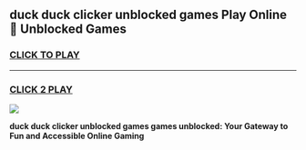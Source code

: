 
## duck duck clicker unblocked games Play Online 👋 Unblocked Games
<h3>
<a href="https://premium.freeplayer.one?title=duck_duck_clicker_unblocked_games&ref=19F">CLICK TO PLAY</a></h3>
<hr>

<h3>
<a href="https://premium.freeplayer.one?title=duck_duck_clicker_unblocked_games&ref=19F">CLICK 2 PLAY</a>
  
</h3>

<a href="https://premium.freeplayer.one?title=duck_duck_clicker_unblocked_games&ref=19F"><img src="https://clearcache.store/games.png"></a>


**duck duck clicker unblocked games games unblocked: Your Gateway to Fun and Accessible Online Gaming**
